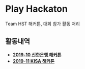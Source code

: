 # Play Hackaton
Team HST 해커톤, 대회 참가 활동 저리

## 활동내역
- [**2019-10 신한은행 해커톤**](./2019-10-shinhan-hackaton)
- [**2019-11 KISA 해커톤**](./2019-11-kisa-hackaton)
